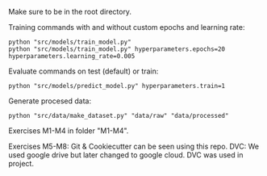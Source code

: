 Make sure to be in the root directory.

Training commands with and without custom epochs and learning rate:

```{python}
python "src/models/train_model.py"
python "src/models/train_model.py" hyperparameters.epochs=20 hyperparameters.learning_rate=0.005
```

Evaluate commands on test (default) or train:

```{python}
python "src/models/predict_model.py" hyperparameters.train=1
```

Generate procesed data:

```{python}
python "src/data/make_dataset.py" "data/raw" "data/processed"
```

Exercises M1-M4 in folder "M1-M4".

Exercises M5-M8: Git & Cookiecutter can be seen using this repo. DVC: We used google drive but later changed to google cloud. DVC was used in project.

